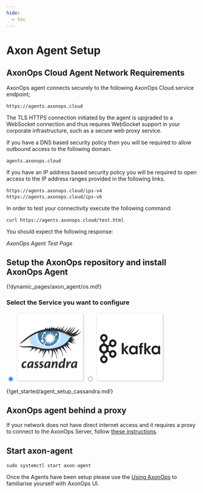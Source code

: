 ```yaml
---
hide:
  - toc
---
```


# Axon Agent Setup
<!-- ![](agent_steps.png) -->

## AxonOps Cloud Agent Network Requirements

AxonOps agent connects securely to the following AxonOps Cloud service endpoint;

``` { .bash .no-copy }
https://agents.axonops.cloud
```

The TLS HTTPS connection initiated by the agent is upgraded to a WebSocket connection and thus requires WebSocket support in your corporate infrastructure, such as a secure web proxy service.

If you have a DNS based security policy then you will be required to allow outbound access to the following domain.

``` { .bash .no-copy }
agents.axonops.cloud
```

If you have an IP address based security policy you will be required to open access to the IP address ranges provided in the following links.

``` { .bash .no-copy }
https://agents.axonops.cloud/ips-v4
https://agents.axonops.cloud/ips-v6
```

In order to test your connectivity execute the following command:

``` { .bash .copy }
curl https://agents.axonops.cloud/test.html
```

You should expect the following response:

*AxonOps Agent Test Page*

## Setup the AxonOps repository and install AxonOps Agent

{!dynamic_pages/axon_agent/os.md!}

### Select the Service you want to configure 
<label>
  <input type="radio" id="Cassandra" name="Service" onChange="updateService()" checked=true />
  <img src="/get_started/cassandra.png" class="skip-lightbox" width="180px" height="180px">
</label>
<label>
  <input type="radio" id="Kafka" name="Service" onChange="updateService()" />
  <img src="/get_started/kafka.png" class="skip-lightbox" width="180px" height="180px">
</label>

<div id="CassandraDiv" name="service_div" markdown="1">

{!get_started/agent_setup_cassandra.md!}

</div>

<div id="KafkaDiv" name="service_div" style="display:none" markdown="1">

{!get_started/agent_setup_kafka.md!}

</div>

## AxonOps agent behind a proxy

If your network does not have direct internet access and it requires a proxy to connect to the AxonOps Server, follow
[these instructions](proxy.md).

## Start axon-agent

```
sudo systemctl start axon-agent
```

Once the Agents have been setup please use the [Using AxonOps](../cluster/cluster-overview.md) to familiarise yourself with AxonOps UI.